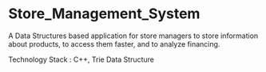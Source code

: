 # Store_Management_System
A Data Structures based application for store managers to store information about products, to access them faster, and to analyze financing.

Technology Stack : C++, Trie Data Structure